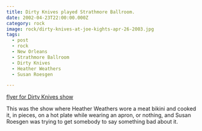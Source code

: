 ```yaml
---
title: Dirty Knives played Strathmore Ballroom.
date: 2002-04-23T22:00:00.000Z
category: rock
image: rock/dirty-knives-at-joe-kights-apr-26-2003.jpg
tags:
  - post 
  - rock
  - New Orleans
  - Strathmore Ballroom
  - Dirty Knives
  - Heather Weathers
  - Susan Roesgen

---
```


[flyer for Dirty Knives show](/static/img/rock/dirty-knives-at-joe-kights-apr-26-2003.jpg "flyer for Dirty Knives show")

This was the show where Heather Weathers wore a meat bikini and cooked it, in pieces, on a hot plate while wearing an apron, or nothing, and Susan Roesgen was trying to get somebody to say something bad about it.